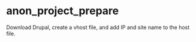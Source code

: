 anon_project_prepare
====================

Download Drupal, create a vhost file, and add IP and site name to the host file.